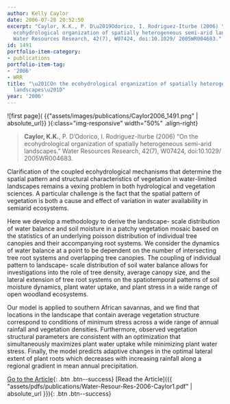 ```yaml
---
author: Kelly Caylor
date: 2006-07-28 20:52:50
excerpt: "Caylor, K.K., P. D\u2019Odorico, I. Rodriguez-Iturbe (2006) \u201COn the
  ecohydrological organization of spatially heterogeneous semi-arid landscapes.\u201D
  Water Resources Research, 42(7), W07424, doi:10.1029/ 2005WR004683."
id: 1491
portfolio-item-category:
- publications
portfolio-item-tag:
- '2006'
- WRR
title: "\u201COn the ecohydrological organization of spatially heterogeneous semi-arid
  landscapes\u201D"
year: '2006'
---
```


![first page]( {{"assets/images/publications/Caylor2006_1491.png" | absolute_url}} ){:class="img-responsive" width="50%" .align-right}

> **Caylor, K.K.**, P. D’Odorico, I. Rodriguez-Iturbe (2006) “On the ecohydrological organization of spatially heterogeneous semi-arid landscapes.” Water Resources Research, 42(7), W07424, doi:10.1029/ 2005WR004683.


Clarification of the coupled ecohydrological mechanisms that determine the spatial pattern and structural characteristics of vegetation in water-limited landscapes remains a vexing problem in both hydrological and vegetation sciences. A particular challenge is the fact that the spatial pattern of vegetation is both a cause and effect of variation in water availability in semiarid ecosystems. 

Here we develop a methodology to derive the landscape- scale distribution of water balance and soil moisture in a patchy vegetation mosaic based on the statistics of an underlying poisson distribution of individual tree canopies and their accompanying root systems. We consider the dynamics of water balance at a point to be dependent on the number of intersecting tree root systems and overlapping tree canopies. The coupling of individual pattern to landscape- scale distribution of soil water balance allows for investigations into the role of tree density, average canopy size, and the lateral extension of tree root systems on the spatiotemporal patterns of soil moisture dynamics, plant water uptake, and plant stress in a wide range of open woodland ecosystems. 

Our model is applied to southern African savannas, and we find that locations in the landscape that contain average vegetation structure correspond to conditions of minimum stress across a wide range of annual rainfall and vegetation densities. Furthermore, observed vegetation structural parameters are consistent with an optimization that simultaneously maximizes plant water uptake while minimizing plant water stress. Finally, the model predicts adaptive changes in the optimal lateral extent of plant roots which decreases with increasing rainfall along a regional gradient in mean annual precipitation.


[Go to the Article](http://dx.doi.org/10.1029/2005WR004683){: .btn .btn--success} [Read the Article]({{ "assets/pdfs/publications/Water-Resour-Res-2006-Caylor1.pdf" | absolute_url }}){: .btn .btn--success}